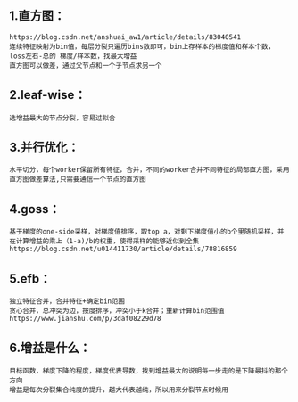 ## 1.直方图： 
    https://blog.csdn.net/anshuai_aw1/article/details/83040541
    连续特征映射为bin值，每层分裂只遍历bins数即可，bin上存样本的梯度值和样本个数，loss左右-总的 梯度/样本数，找最大增益
    直方图可以做差，通过父节点和一个子节点求另一个

## 2.leaf-wise：
    选增益最大的节点分裂，容易过拟合

## 3.并行优化：
    水平切分，每个worker保留所有特征，合并，不同的worker合并不同特征的局部直方图，采用直方图做差算法,只需要通信一个节点的直方图

## 4.goss：
    基于梯度的one-side采样，对梯度值排序，取top a，对剩下梯度值小的b个里随机采样，并在计算增益的乘上（1-a)/b的权重，使得采样的能够近似到全集
    https://blog.csdn.net/u014411730/article/details/78816859
## 5.efb：
    独立特征合并，合并特征+确定bin范围
    贪心合并，总冲突为边，按度排序，冲突小于k合并；重新计算bin范围值
    https://www.jianshu.com/p/3daf08229d78

## 6.增益是什么：
    目标函数，梯度下降的程度，梯度代表导数，找到增益最大的说明每一步走的是下降最抖的那个方向
    增益是每次分裂集合纯度的提升，越大代表越纯，所以用来分裂节点时候用